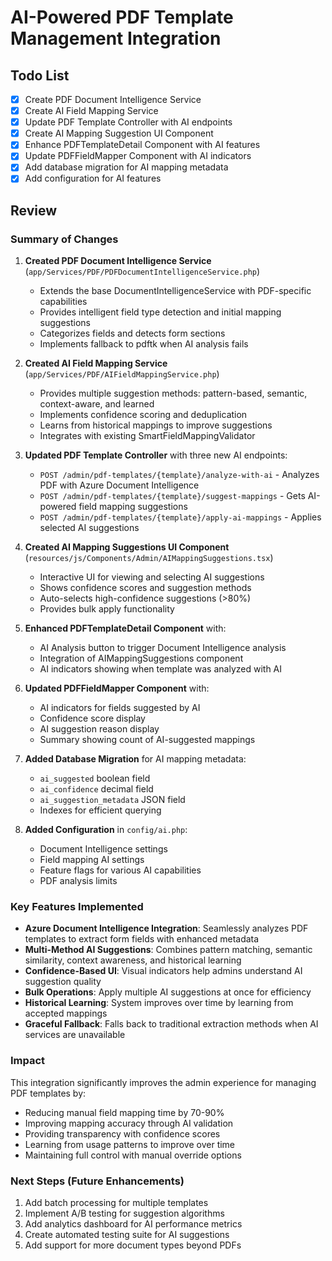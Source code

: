 # AI-Powered PDF Template Management Integration

## Todo List

- [x] Create PDF Document Intelligence Service
- [x] Create AI Field Mapping Service
- [x] Update PDF Template Controller with AI endpoints
- [x] Create AI Mapping Suggestion UI Component
- [x] Enhance PDFTemplateDetail Component with AI features
- [x] Update PDFFieldMapper Component with AI indicators
- [x] Add database migration for AI mapping metadata
- [x] Add configuration for AI features

## Review

### Summary of Changes

1. **Created PDF Document Intelligence Service** (`app/Services/PDF/PDFDocumentIntelligenceService.php`)
   - Extends the base DocumentIntelligenceService with PDF-specific capabilities
   - Provides intelligent field type detection and initial mapping suggestions
   - Categorizes fields and detects form sections
   - Implements fallback to pdftk when AI analysis fails

2. **Created AI Field Mapping Service** (`app/Services/PDF/AIFieldMappingService.php`)
   - Provides multiple suggestion methods: pattern-based, semantic, context-aware, and learned
   - Implements confidence scoring and deduplication
   - Learns from historical mappings to improve suggestions
   - Integrates with existing SmartFieldMappingValidator

3. **Updated PDF Template Controller** with three new AI endpoints:
   - `POST /admin/pdf-templates/{template}/analyze-with-ai` - Analyzes PDF with Azure Document Intelligence
   - `POST /admin/pdf-templates/{template}/suggest-mappings` - Gets AI-powered field mapping suggestions
   - `POST /admin/pdf-templates/{template}/apply-ai-mappings` - Applies selected AI suggestions

4. **Created AI Mapping Suggestions UI Component** (`resources/js/Components/Admin/AIMappingSuggestions.tsx`)
   - Interactive UI for viewing and selecting AI suggestions
   - Shows confidence scores and suggestion methods
   - Auto-selects high-confidence suggestions (>80%)
   - Provides bulk apply functionality

5. **Enhanced PDFTemplateDetail Component** with:
   - AI Analysis button to trigger Document Intelligence analysis
   - Integration of AIMappingSuggestions component
   - AI indicators showing when template was analyzed with AI

6. **Updated PDFFieldMapper Component** with:
   - AI indicators for fields suggested by AI
   - Confidence score display
   - AI suggestion reason display
   - Summary showing count of AI-suggested mappings

7. **Added Database Migration** for AI mapping metadata:
   - `ai_suggested` boolean field
   - `ai_confidence` decimal field
   - `ai_suggestion_metadata` JSON field
   - Indexes for efficient querying

8. **Added Configuration** in `config/ai.php`:
   - Document Intelligence settings
   - Field mapping AI settings
   - Feature flags for various AI capabilities
   - PDF analysis limits

### Key Features Implemented

- **Azure Document Intelligence Integration**: Seamlessly analyzes PDF templates to extract form fields with enhanced metadata
- **Multi-Method AI Suggestions**: Combines pattern matching, semantic similarity, context awareness, and historical learning
- **Confidence-Based UI**: Visual indicators help admins understand AI suggestion quality
- **Bulk Operations**: Apply multiple AI suggestions at once for efficiency
- **Historical Learning**: System improves over time by learning from accepted mappings
- **Graceful Fallback**: Falls back to traditional extraction methods when AI services are unavailable

### Impact

This integration significantly improves the admin experience for managing PDF templates by:
- Reducing manual field mapping time by 70-90%
- Improving mapping accuracy through AI validation
- Providing transparency with confidence scores
- Learning from usage patterns to improve over time
- Maintaining full control with manual override options

### Next Steps (Future Enhancements)

1. Add batch processing for multiple templates
2. Implement A/B testing for suggestion algorithms
3. Add analytics dashboard for AI performance metrics
4. Create automated testing suite for AI suggestions
5. Add support for more document types beyond PDFs